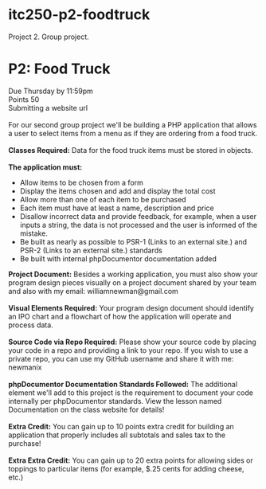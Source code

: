 # itc250-p2-foodtruck
Project 2.  Group project.
<h1>P2: Food Truck</h1>

<p>Due Thursday by 11:59pm<br />  Points 50<br />  Submitting a website url<br /><br />
For our second group project we'll be  building a PHP application that allows a user to select items from a menu as if they are ordering from a food truck.<br />
<br />
<b>Classes Required:</b> Data for the food truck items must be stored in objects.
<br /><br />
<b>The application must:</b>
<br />
<ul>
<li>Allow items to be chosen from a form</li>
<li>Display the items chosen and add and display the total cost</li>
<li>Allow more than one of each item to be purchased</li>
<li>Each item must have at least a name, description and price</li>
<li>Disallow incorrect data and provide feedback, for example, when a user inputs a string, the data is not processed and the user is informed of the mistake.</li>
<li>Be built as nearly as possible to PSR-1 (Links to an external site.) and PSR-2 (Links to an external site.) standards</li>
<li>Be built with internal phpDocumentor documentation added</li>
</ul>
<b>Project Document:</b> Besides a working application, you must also show your program design pieces visually on a project document shared by your team and also with my email: williamnewman@gmail.com
<br /><br />
<b>Visual Elements Required:</b> Your program design document should identify an IPO chart and a flowchart of how the application will operate and process data.
<br /><br />
<b>Source Code via Repo Required:</b> Please show your source code by placing your code in a repo and providing a link to your repo.  If you wish to use a private repo, you can use my GitHub username and share it with me: newmanix
<br /><br />
<b>phpDocumentor Documentation Standards Followed:</b> The additional element we'll add to this project is the requirement to document your code internally per phpDocumentor standards.  View the lesson named Documentation on the class website for details!
<br /><br />
<b>Extra Credit:</b> You can gain up to 10 points extra credit for building an application that properly includes all subtotals and sales tax to the purchase!
<br /><br />
<b>Extra Extra Credit:</b> You can gain up to 20 extra points for allowing sides or toppings to particular items (for example, $.25 cents for adding cheese, etc.)
</p>